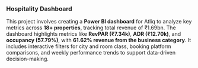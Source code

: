 ### Hospitality Dashboard 

This project involves creating a **Power BI dashboard** for Atliq to analyze key metrics across **18+ properties**, tracking total revenue of ₹1.69bn. The dashboard highlights metrics like **RevPAR (₹7.34k)**, **ADR (₹12.70k)**, and **occupancy (57.79%)**, with **61.62% revenue from the business category**. It includes interactive filters for city and room class, booking platform comparisons, and weekly performance trends to support data-driven decision-making.
